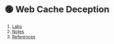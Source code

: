 # 🟢 Web Cache Deception
1. [Labs](contents/labs.md)             
2. [Notes](contents/notes.md)           
3. [References](contents/references.md)  